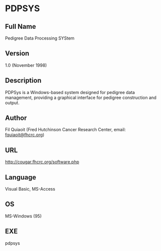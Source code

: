 # PDPSYS

## Full Name
Pedigree Data Processing SYStem

## Version
1.0 (November 1998)

## Description
PDPSys is a Windows-based system designed for pedigree data management, providing a graphical interface for pedigree construction and output.

## Author
Fil Quiaoit (Fred Hutchinson Cancer Research Center, email: fquiaoit@fhcrc.org)

## URL
http://cougar.fhcrc.org/software.php

## Language
Visual Basic, MS-Access

## OS
MS-Windows (95)

## EXE
pdpsys